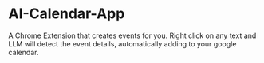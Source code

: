 # AI-Calendar-App
A Chrome Extension that creates events for you. Right click on any text and LLM will detect the event details, automatically adding to your google calendar. 
